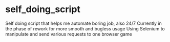# self_doing_script
Self doing script that helps me automate boring job, also 24/7
Currently in the phase of rework for more smooth and bugless usage
Using Selenium to manipulate and send various requests to one browser game
